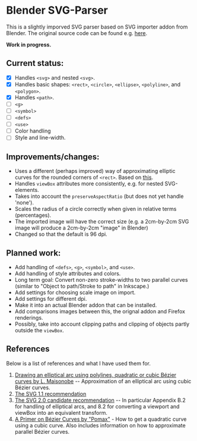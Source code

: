 # Blender SVG-Parser

This is a slightly imporved SVG parser based on SVG importer addon from Blender.
The original source code can be found e.g. [here](https://github.com/sobotka/blender-addons/tree/master/io_curve_svg). 

**Work in progress.** 

## Current status:
- [x] Handles `<svg>` and nested `<svg>`.
- [x] Handles basic shapes: `<rect>`, `<circle>`, `<ellipse>`, `<polyline>`, and `<polygon>`. 
- [x] Handles `<path>`. 
- [ ] `<g>` 
- [ ] `<symbol>`
- [ ] `<defs>`
- [ ] `<use>`
- [ ] Color handling
- [ ] Style and line-width.

## Improvements/changes:
* Uses a different (perhaps improved) way of approximating elliptic curves for the rounded corners of `<rect>`. Based on [this](http://www.spaceroots.org/documents/ellipse/elliptical-arc.pdf).
* Handles `viewBox` attributes more consistently, e.g. for nested SVG-elements. 
* Takes into account the `preserveAspectRatio` (but does not yet handle 'none').
* Scales the radius of a circle correctly when given in relative terms (percentages). 
* The imported image will have the correct size (e.g. a 2cm-by-2cm SVG image will produce a 2cm-by-2cm "image" in Blender)
* Changed so that the default is 96 dpi. 

## Planned work:
* Add handling of `<defs>`, `<g>`, `<symbol>`, and `<use>`.
* Add handling of style attributes and colors.
* Long term goal: Convert non-zero stroke-widths to two parallel curves (similar to "Object to path/Stroke to path" in Inkscape.)
* Add settings for choosing scale image on import. 
* Add settings for different dpi. 
* Make it into an actual Blender addon that can be installed. 
* Add comparisons images between this, the orignal addon and Firefox renderings.
* Possibly, take into account clipping paths and clipping of objects partly outside the `viewBox`.

## References 
Below is a list of references and what I have used them for. 
1. [Drawing an elliptical arc using polylines, quadratic or cubic Bézier curves by L. Maisonobe](http://www.spaceroots.org/documents/ellipse/elliptical-arc.pdf) -- Approximation of an elliptical arc using cubic Bézier curves. 
2. [The SVG 1.1 recommendation](https://www.w3.org/TR/SVG11/Overview.html)
3. [The SVG 2.0 candidate recommendation](https://www.w3.org/TR/SVG2/Overview.html) -- In particular Appendix B.2 for handling of elliptical arcs, and 8.2 for converting a viewport and viewBox into an equivalent transform.
4. [A Primer on Bézier Curves by "Pomax"](https://pomax.github.io/bezierinfo/) - How to get a quadratic curve using a cubic curve. Also includes information on how to approximate parallel Bézier curves. 
